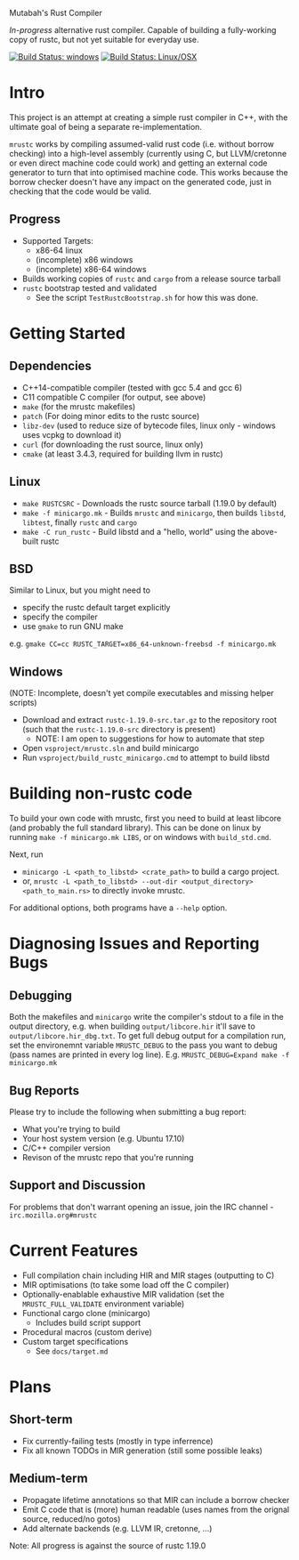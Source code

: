 Mutabah's Rust Compiler

_In-progress_ alternative rust compiler. Capable of building a fully-working copy of rustc, but not yet suitable for everyday use.

[![Build Status: windows](https://ci.appveyor.com/api/projects/status/96y4ui20pl8xjm2h/branch/master?svg=true)](https://ci.appveyor.com/project/thepowersgang/mrustc/branch/master)
[![Build Status: Linux/OSX](https://travis-ci.org/thepowersgang/mrustc.svg?branch=master)](https://travis-ci.org/thepowersgang/mrustc)

Intro
===
This project is an attempt at creating a simple rust compiler in C++, with the ultimate goal of being a separate re-implementation.

`mrustc` works by compiling assumed-valid rust code (i.e. without borrow checking) into a high-level assembly (currently using C, but LLVM/cretonne or even direct machine code could work) and getting an external code generator to turn that into optimised machine code. This works because the borrow checker doesn't have any impact on the generated code, just in checking that the code would be valid.

Progress
--------
- Supported Targets:
  - x86-64 linux
  - (incomplete) x86 windows
  - (incomplete) x86-64 windows
- Builds working copies of `rustc` and `cargo` from a release source tarball
- `rustc` bootstrap tested and validated
  - See the script `TestRustcBootstrap.sh` for how this was done.

Getting Started
===============

Dependencies
------------
- C++14-compatible compiler (tested with gcc 5.4 and gcc 6)
- C11 compatible C compiler (for output, see above)
- `make` (for the mrustc makefiles)
- `patch` (For doing minor edits to the rustc source)
- `libz-dev` (used to reduce size of bytecode files, linux only - windows uses vcpkg to download it)
- `curl` (for downloading the rust source, linux only)
- `cmake` (at least 3.4.3, required for building llvm in rustc)

Linux
-----
- `make RUSTCSRC` - Downloads the rustc source tarball (1.19.0 by default)
- `make -f minicargo.mk` - Builds `mrustc` and `minicargo`, then builds `libstd`, `libtest`, finally `rustc` and `cargo`
- `make -C run_rustc` - Build libstd and a "hello, world" using the above-built rustc

BSD
---
Similar to Linux, but you might need to
- specify the rustc default target explicitly
- specify the compiler
- use `gmake` to run GNU make

e.g. `gmake CC=cc RUSTC_TARGET=x86_64-unknown-freebsd -f minicargo.mk`

Windows
--------
(NOTE: Incomplete, doesn't yet compile executables and missing helper scripts)
- Download and extract `rustc-1.19.0-src.tar.gz` to the repository root (such that the `rustc-1.19.0-src` directory is present)
  - NOTE: I am open to suggestions for how to automate that step
- Open `vsproject/mrustc.sln` and build minicargo
- Run `vsproject/build_rustc_minicargo.cmd` to attempt to build libstd


Building non-rustc code
=======================

To build your own code with mrustc, first you need to build at least libcore (and probably the full standard library).
This can be done on linux by running `make -f minicargo.mk LIBS`, or on windows with `build_std.cmd`.

Next, run
- `minicargo -L <path_to_libstd> <crate_path>` to build a cargo project.
- or, `mrustc -L <path_to_libstd> --out-dir <output_directory> <path_to_main.rs>` to directly invoke mrustc.

For additional options, both programs have a `--help` option.

Diagnosing Issues and Reporting Bugs
====================================

Debugging
---------
Both the makefiles and `minicargo` write the compiler's stdout to a file in the output directory, e.g. when building
`output/libcore.hir` it'll save to `output/libcore.hir_dbg.txt`.
To get full debug output for a compilation run, set the environemnt variable `MRUSTC_DEBUG` to the pass you want to debug
(pass names are printed in every log line). E.g. `MRUSTC_DEBUG=Expand make -f minicargo.mk`

Bug Reports
-----------
Please try to include the following when submitting a bug report:
- What you're trying to build
- Your host system version (e.g. Ubuntu 17.10)
- C/C++ compiler version
- Revison of the mrustc repo that you're running

Support and Discussion
----------------------
For problems that don't warrant opening an issue, join the IRC channel - `irc.mozilla.org#mrustc`


Current Features
================
- Full compilation chain including HIR and MIR stages (outputting to C)
- MIR optimisations (to take some load off the C compiler)
- Optionally-enablable exhaustive MIR validation (set the `MRUSTC_FULL_VALIDATE` environment variable)
- Functional cargo clone (minicargo)
  - Includes build script support
- Procedural macros (custom derive)
- Custom target specifications
  - See `docs/target.md`

Plans
=====

Short-term
----------
- Fix currently-failing tests (mostly in type inferrence)
- Fix all known TODOs in MIR generation (still some possible leaks)

Medium-term
-----------
- Propagate lifetime annotations so that MIR can include a borrow checker
- Emit C code that is (more) human readable (uses names from the orignal source, reduced/no gotos)
- Add alternate backends (e.g. LLVM IR, cretonne, ...)



Note: All progress is against the source of rustc 1.19.0

